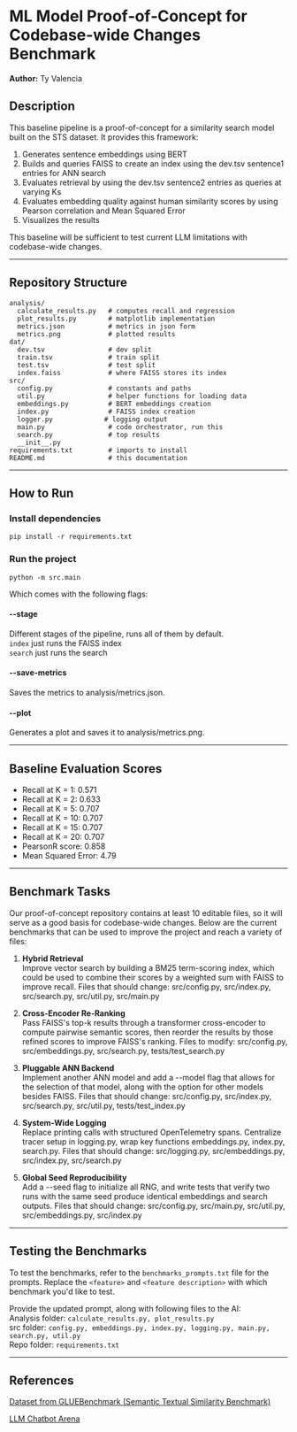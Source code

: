 # ML Model Proof‑of‑Concept for Codebase-wide Changes Benchmark 

**Author:** Ty Valencia

## Description

This baseline pipeline is a proof-of-concept for a similarity search model built on the STS dataset. It provides this framework:

1. Generates sentence embeddings using BERT
2. Builds and queries FAISS to create an index using the dev.tsv sentence1 entries for ANN search 
3. Evaluates retrieval by using the dev.tsv sentence2 entries as queries at varying Ks 
4. Evaluates embedding quality against human similarity scores by using Pearson correlation and Mean Squared Error
5. Visualizes the results

This baseline will be sufficient to test current LLM limitations with codebase-wide changes. 

---

## Repository Structure
```text
analysis/
  calculate_results.py   # computes recall and regression
  plot_results.py        # matplotlib implementation
  metrics.json           # metrics in json form
  metrics.png            # plotted results
dat/
  dev.tsv                # dev split
  train.tsv              # train split
  test.tsv               # test split 
  index.faiss            # where FAISS stores its index
src/
  config.py              # constants and paths
  util.py                # helper functions for loading data
  embeddings.py          # BERT embeddings creation
  index.py               # FAISS index creation
  logger.py             # logging output
  main.py                # code orchestrator, run this 
  search.py              # top results
  __init__.py
requirements.txt         # imports to install
README.md                # this documentation
```

---

## How to Run

### Install dependencies 

`pip install -r requirements.txt` <br>

### Run the project

`python -m src.main` 

Which comes with the following flags: <br>

#### --stage
Different stages of the pipeline, runs all of them by default. <br>
`index` just runs the FAISS index <br>
`search` just runs the search <br>

#### --save-metrics 
Saves the metrics to analysis/metrics.json. 

#### --plot
Generates a plot and saves it to analysis/metrics.png.


---

## Baseline Evaluation Scores

* Recall at K = 1: 0.571
* Recall at K = 2: 0.633
* Recall at K = 5: 0.707
* Recall at K = 10: 0.707
* Recall at K = 15: 0.707
* Recall at K = 20: 0.707
* PearsonR score: 0.858
* Mean Squared Error: 4.79

---

## Benchmark Tasks 

Our proof-of-concept repository contains at least 10 editable files, so it will serve as a good basis for codebase-wide changes. Below are the current benchmarks that can be used to improve the project and reach a variety of files: 

1. **Hybrid Retrieval** <br>
  Improve vector search by building a BM25 term-scoring index, which could be used to combine their scores by a weighted sum with FAISS to improve recall. 
  Files that should change: src/config.py, src/index.py, src/search.py, src/util.py, src/main.py

2. **Cross-Encoder Re-Ranking** <br>
  Pass FAISS's top-k results through a transformer cross-encoder to compute pairwise semantic scores, then reorder the results by those refined scores to improve FAISS's ranking. 
  Files to modify: src/config.py, src/embeddings.py, src/search.py, tests/test_search.py

3. **Pluggable ANN Backend** <br>
  Implement another ANN model and add a --model flag that allows for the selection of that model, along with the option for other models besides FAISS. 
  Files that should change: src/config.py, src/index.py, src/search.py, src/util.py, tests/test_index.py

4. **System-Wide Logging** <br>
  Replace printing calls with structured OpenTelemetry spans. Centralize tracer setup in logging.py, wrap key functions embeddings.py, index.py, search.py.
  Files that should change: src/logging.py, src/embeddings.py, src/index.py, src/search.py

5. **Global Seed Reproducibility** <br>
  Add a --seed flag to initialize all RNG, and write tests that verify two runs with the same seed produce identical embeddings and search outputs. 
  Files that should change: src/config.py, src/main.py, src/util.py, src/embeddings.py, src/index.py

---

## Testing the Benchmarks

To test the benchmarks, refer to the `benchmarks_prompts.txt` file for the prompts. 
Replace the `<feature>` and `<feature description>` with which benchmark you'd like to test. <br>

Provide the updated prompt, along with following files to the AI: <br>
Analysis folder: `calculate_results.py, plot_results.py` <br>
src folder: `config.py, embeddings.py, index.py, logging.py, main.py, search.py, util.py` <br>
Repo folder: `requirements.txt` <br>

---

## References 

[Dataset from GLUEBenchmark (Semantic Textual Similarity Benchmark)](https://gluebenchmark.com/tasks/) 

[LLM Chatbot Arena](https://lmarena.ai/)